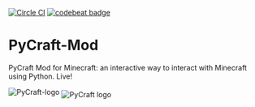 [![Circle CI](https://circleci.com/gh/ngcm/PyCraft-Mod.svg?style=shield&circle-token=:circle-token)](https://circleci.com/gh/fangohr/oommf-python) [![codebeat badge](https://codebeat.co/badges/334becab-8080-48b0-93a8-d050d850f73a)](https://codebeat.co/projects/github-com-ngcm-pycraft-mod)

# PyCraft-Mod
PyCraft Mod for Minecraft: an interactive way to interact with Minecraft using Python. Live!

![PyCraft-logo](http://www.southampton.ac.uk/~apd1g15/media/1_enhanced.jpg)
<img src="http://www.southampton.ac.uk/~apd1g15/media/1_enhanced.jpg" alt="PyCraft logo" align="middle">
